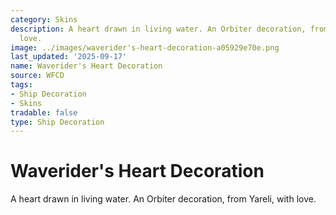 ```yaml
---
category: Skins
description: A heart drawn in living water. An Orbiter decoration, from Yareli, with
  love.
image: ../images/waverider's-heart-decoration-a05929e70e.png
last_updated: '2025-09-17'
name: Waverider's Heart Decoration
source: WFCD
tags:
- Ship Decoration
- Skins
tradable: false
type: Ship Decoration
---
```


# Waverider's Heart Decoration

A heart drawn in living water. An Orbiter decoration, from Yareli, with love.

